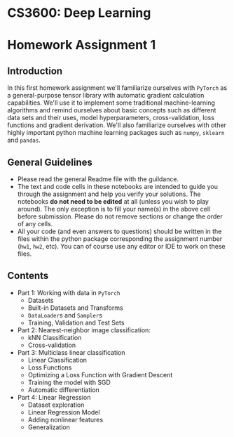 # CS3600: Deep Learning
# Homework Assignment 1


## Introduction

In this first homework assignment we'll familiarize ourselves with `PyTorch` as a
general-purpose tensor library with automatic gradient calculation capabilities.
We'll use it to implement some traditional machine-learning algorithms and remind ourselves about
basic concepts such as different data sets and their uses, model hyperparameters, cross-validation,
loss functions and gradient derivation. We'll also familiarize ourselves with other highly important
python machine learning packages such as `numpy`, `sklearn` and `pandas`.

## General Guidelines

- Please read the general Readme file with the guildance.
- The text and code cells in these notebooks are intended to guide you through the
  assignment and help you verify your solutions.
  The notebooks **do not need to be edited** at all (unless you wish to play around).
  The only exception is to fill your name(s) in the above cell before submission.
  Please do not remove sections or change the order of any cells.
- All your code (and even answers to questions) should be written in the files
  within the python package corresponding the assignment number (`hw1`, `hw2`, etc).
  You can of course use any editor or IDE to work on these files.

## Contents

- Part 1: Working with data in `PyTorch`
    - Datasets
    - Built-in Datasets and Transforms
    - `DataLoader`s and `Sampler`s
    - Training, Validation and Test Sets
- Part 2: Nearest-neighbor image classification:
    - kNN Classification
    - Cross-validation
- Part 3: Multiclass linear classification
    - Linear Classification
    - Loss Functions
    - Optimizing a Loss Function with Gradient Descent
    - Training the model with SGD
    - Automatic differentiation
- Part 4: Linear Regression
    - Dataset exploration
    - Linear Regression Model
    - Adding nonlinear features
    - Generalization

